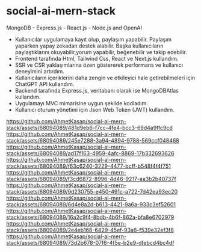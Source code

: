 # social-ai-mern-stack
MongoDB - Express.js - React.js - Node.js and OpenAI


- Kullanıcılar uygulamaya kayıt olup, paylaşım yapabilir. Paylaşım yaparken yapay zekadan destek alabilir. Başka kullanıcıların paylaştıklarını okuyabilir,yorum yapabilir, beğenebilir ve takip edebilir.
- Frontend tarafında Html, Tailwind Css, React ve Next.js kullandım.
- SSR ve CSR  yaklaşımlarına özen göstererek performans ve kullanıcı deneyimini artırdım.
- Kullanıcıların içeriklerini daha zengin ve etkileyici hale getirebilmeleri için ChatGPT API kullandım.
- Backend tarafında Express.js, veritabanı olarak ise MongoDBAtlas kullandım.
- Uygulamayı MVC mimarisine uygun şekilde kodladım.
- Kullanıcı oturum yönetimi için Json Web Token (JWT) kullandım.


https://github.com/AhmetKasap/social-ai-mern-stack/assets/68094089/481d9eb6-f7cc-4fe4-bcc3-69d4a9ffc9cd
https://github.com/AhmetKasap/social-ai-mern-stack/assets/68094089/245e7288-3a94-4894-9788-569ccf048468
https://github.com/AhmetKasap/social-ai-mern-stack/assets/68094089/ad17f163-4959-4afc-8869-17b332693626
https://github.com/AhmetKasap/social-ai-mern-stack/assets/68094089/f63c6240-3229-4477-bcff-b548f4f4f751
https://github.com/AhmetKasap/social-ai-mern-stack/assets/68094089/f3cd6872-8996-4d46-9217-aa3b2b40737f
https://github.com/AhmetKasap/social-ai-mern-stack/assets/68094089/9d230755-e450-491c-a722-7d42ea93ec20
https://github.com/AhmetKasap/social-ai-mern-stack/assets/68094089/6d4e8a2d-b613-4421-9a6a-933c3ef52601
https://github.com/AhmetKasap/social-ai-mern-stack/assets/68094089/16a2c9f4-8bdb-4b6f-862a-bfa8e6702979
https://github.com/AhmetKasap/social-ai-mern-stack/assets/68094089/2e4eb168-6429-45ef-93a6-f539e32ef3f8
https://github.com/AhmetKasap/social-ai-mern-stack/assets/68094089/73d2b678-07f6-4f5e-b2e9-dfebcd4bc4df
